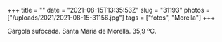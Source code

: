 +++
title = ""
date = "2021-08-15T13:35:53Z"
slug = "31193"
photos = ["/uploads/2021/2021-08-15-31156.jpg"]
tags = ["fotos", "Morella"]
+++

Gàrgola sufocada. Santa Maria de Morella. 35,9 ºC.

<img alt="" src="/uploads/2021/2021-08-15-31156.jpg">
